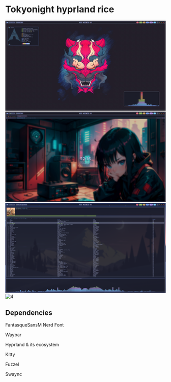 # Tokyonight hyprland rice
![1](1.png)
![2](2.png) 
![3](3.png)
![4](4.png)
## Dependencies
FantasqueSansM Nerd Font

Waybar

Hyprland & its ecosystem

Kitty

Fuzzel

Swaync
